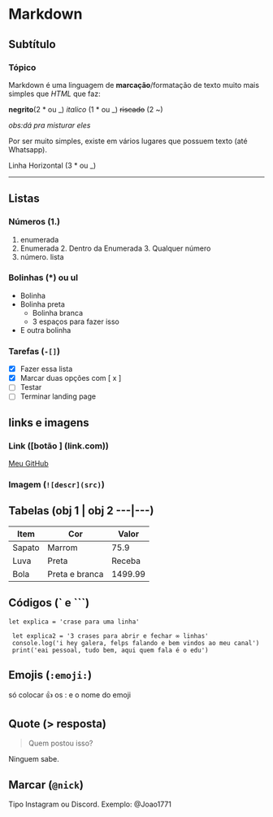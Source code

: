 # Markdown
## Subtítulo
### Tópico

Markdown é uma linguagem de **marcação**/formatação de texto muito mais simples que _HTML_ que faz:

__negrito__(2 * ou _)    *italico* (1 * ou _)   ~~riscado~~  (2 ~)

_obs:dá pra misturar eles_

Por ser muito simples, existe em vários lugares que possuem texto (até Whatsapp).

Linha Horizontal (3 * ou _)

***

## Listas

### Números (1.)
1. enumerada
1. Enumerada
   2. Dentro da Enumerada
   3. Qualquer número 
6. número. lista

### Bolinhas (*) ou ul

* Bolinha
* Bolinha preta
   * Bolinha branca
   * 3 espaços para fazer isso
* E outra bolinha

### Tarefas (`-[]`)

- [x] Fazer essa lista
- [x] Marcar duas opções com [ x ] 
- [ ] Testar
- [ ] Terminar landing page

## links e imagens

### Link ([botão ] (link.com))

[Meu GitHub](https://github.com/Joao1771)

### Imagem (`![descr](src)`)



## Tabelas (obj 1 | obj 2   ---|---)

Item | Cor | Valor
---|---|---
Sapato | Marrom | 75.9
Luva | Preta | Receba
Bola | Preta e branca | 1499.99

## Códigos (` e ```)

`let explica = 'crase para uma linha'`

```
 let explica2 = '3 crases para abrir e fechar ∞ linhas'
 console.log('i hey galera, felps falando e bem vindos ao meu canal')
 print('eai pessoal, tudo bem, aqui quem fala é o edu')
```

## Emojis (`:emoji:`)

só colocar :+1: os : e o nome do emoji

## Quote (> resposta)

> Quem postou isso?

Ninguem sabe.

## Marcar (`@nick`)

Tipo Instagram ou Discord. Exemplo: @Joao1771